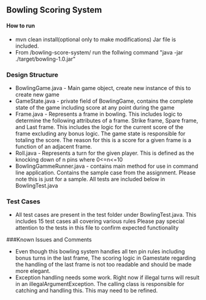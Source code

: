 ## Bowling Scoring System

#### How to run
* mvn clean install(optional only to make modifications) Jar file is included.
* From /bowling-score-system/  run the follwing command  "java -jar ./target/bowling-1.0.jar"


### Design Structure
* BowlingGame.java - Main game object, create new instance of this to create new game
* GameState.java - private field of BowlingGame, contains the complete state of the game including score at any point during the game
* Frame.java - Represents a frame in bowling. This includes logic to determine the following attributes of a frame. Strike frame, Spare frame, and Last frame. This includes the logic for the current score of the frame excluding any bonus logic. The game state is responsible for totaling the score. The reason for this is a score for a given frame is a function of an adjacent frame.
* Roll.java - Represents a turn for the given player. This is defined as the knocking down of n pins where 0<=n<=10
* BowlingGammeRunner.java - contains main method for use in command line application. Contains the sample case from the assignment. Please note this is just for a sample. All tests are included below in BowlingTest.java
### Test Cases
* All test cases are present in the test folder under BowlingTest.java. This includes 15 test cases all covering various rules
Please pay special attention to the tests in this file to confirm expected functionality


###Known Issues and Comments
* Even though this bowling system handles all ten pin rules including bonus turns in the last frame, The scoring logic in Gamestate regarding the handling of the last frame is not too readable and should be made more elegant.
* Exception handling needs some work. Right now if illegal turns will result in an illegalArgumentException. The calling class is responsible for catching and handling this. This may need to be refined.
